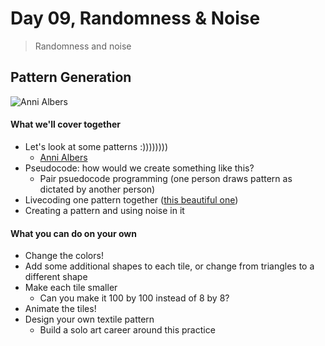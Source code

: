 # Day 09, Randomness & Noise

> Randomness and noise

## Pattern Generation

![Anni Albers](https://nmwa.org/sites/default/files/styles/detail-a/public/media/images/work/albers_untitled_edited.png)

#### What we'll cover together

* Let's look at some patterns :))))))))
	* [Anni Albers](https://www.google.com/search?q=anni+albers&source=lnms&tbm=isch)
* Pseudocode: how would we create something like this?
	* Pair psuedocode programming (one person draws pattern as dictated by another person)
* Livecoding one pattern together ([this beautiful one](https://nmwa.org/works/untitled-3))
* Creating a pattern and using noise in it

#### What you can do on your own

* Change the colors!
* Add some additional shapes to each tile, or change from triangles to a different shape
* Make each tile smaller
	* Can you make it 100 by 100 instead of 8 by 8?
* Animate the tiles!
* Design your own textile pattern
	* Build a solo art career around this practice
